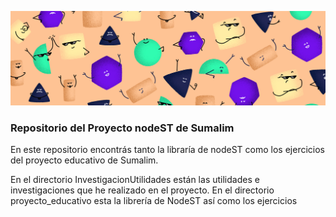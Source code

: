 ![Alt text](cabecera3.png?raw=true "kodeletes")

### Repositorio del Proyecto nodeST de Sumalim

En este repositorio encontrás tanto la libraría de nodeST como los ejercicios del proyecto educativo de Sumalim.

En el directorio InvestigacionUtilidades están las utilidades e investigaciones que he realizado en el proyecto.
En el directorio proyecto_educativo esta la librería de NodeST así como los ejercicios
